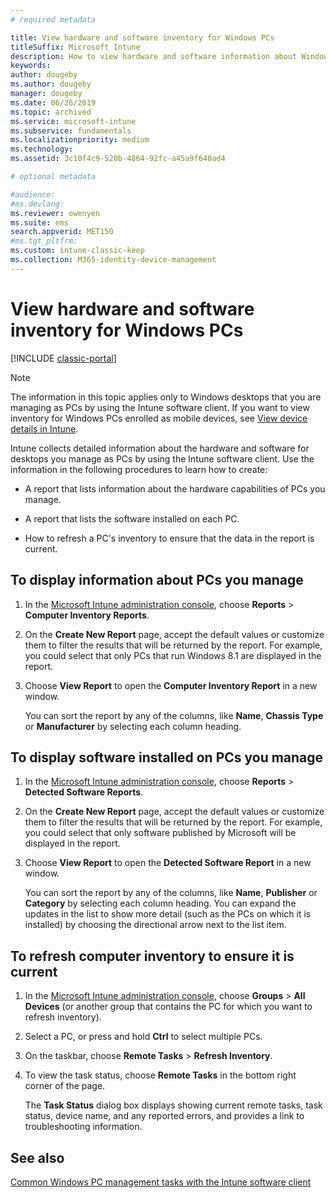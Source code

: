 ```yaml
---
# required metadata

title: View hardware and software inventory for Windows PCs 
titleSuffix: Microsoft Intune
description: How to view hardware and software information about Windows desktops that you manage as PCs with the Intune software client.
keywords:
author: dougeby
ms.author: dougeby
manager: dougeby
ms.date: 06/26/2019
ms.topic: archived
ms.service: microsoft-intune
ms.subservice: fundamentals
ms.localizationpriority: medium
ms.technology:
ms.assetid: 3c10f4c9-520b-4864-92fc-a45a9f640ad4

# optional metadata

#audience:
#ms.devlang:
ms.reviewer: owenyen
ms.suite: ems
search.appverid: MET150
#ms.tgt_pltfrm:
ms.custom: intune-classic-keep
ms.collection: M365-identity-device-management
---
```


# View hardware and software inventory for Windows PCs

[!INCLUDE [classic-portal](../includes/classic-portal.md)]

> [!NOTE]
> The information in this topic applies only to Windows desktops that you are managing as PCs by using the Intune software client. If you want to view inventory for Windows PCs enrolled as mobile devices, see [View device details in Intune](../remote-actions/device-inventory.md).

Intune collects detailed information about the hardware and software for desktops you manage as PCs by using the Intune software client. Use the information in the following procedures to learn how to create:

- A report that lists information about the hardware capabilities of PCs you manage.

- A report that lists the software installed on each PC.

- How to refresh a PC's inventory to ensure that the data in the report is current.

## To display information about PCs you manage

1. In the [Microsoft Intune administration console](https://manage.microsoft.com/), choose **Reports** &gt; **Computer Inventory Reports**.

2. On the **Create New Report** page, accept the default values or customize them to filter the results that will be returned by the report. For example, you could select that only PCs that run Windows 8.1 are displayed in the report.

3. Choose **View Report** to open the **Computer Inventory Report** in a new window.

    You can sort the report by any of the columns, like **Name**, **Chassis Type** or **Manufacturer** by selecting each column heading.

## To display software installed on PCs you manage

1. In the [Microsoft Intune administration console](https://manage.microsoft.com/), choose **Reports** &gt; **Detected Software Reports**.

2. On the **Create New Report** page, accept the default values or customize them to filter the results that will be returned by the report. For example, you could select that only software published by Microsoft will be displayed in the report.

3. Choose **View Report** to open the **Detected Software Report** in a new window.

    You can sort the report by any of the columns, like **Name**, **Publisher** or **Category** by selecting each column heading. You can expand the updates in the list to show more detail (such as the PCs on which it is installed) by choosing the directional arrow next to the list item.

## To refresh computer inventory to ensure it is current

1. In the [Microsoft Intune administration console](https://manage.microsoft.com/), choose **Groups** &gt; **All Devices** (or another group that contains the PC for which you want to refresh inventory).

2. Select a PC, or press and hold **Ctrl** to select multiple PCs.

3. On the taskbar, choose **Remote Tasks** &gt; **Refresh Inventory**.

4. To view the task status, choose **Remote Tasks** in the bottom right corner of the page.

    The **Task Status** dialog box displays showing current remote tasks, task status, device name, and any reported errors, and provides a link to troubleshooting information.

## See also

[Common Windows PC management tasks with the Intune software client](common-windows-pc-management-tasks-with-the-microsoft-intune-computer-client.md)
